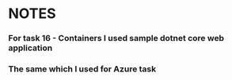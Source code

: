 # NOTES

### For task 16 - Containers I used sample dotnet core web application

### The same which I used for Azure task
